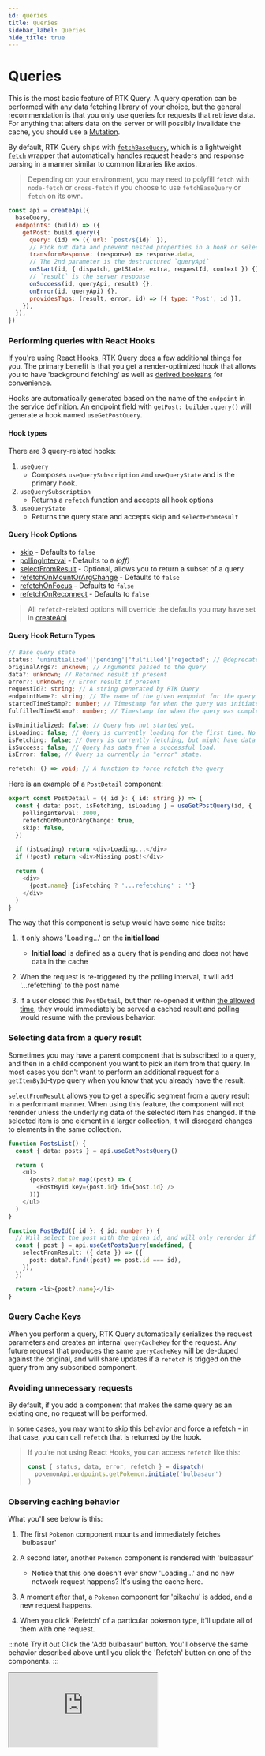 ```yaml
---
id: queries
title: Queries
sidebar_label: Queries
hide_title: true
---
```


# Queries

This is the most basic feature of RTK Query. A query operation can be performed with any data fetching library of your choice, but the general recommendation is that you only use queries for requests that retrieve data. For anything that alters data on the server or will possibly invalidate the cache, you should use a [Mutation](./mutations).

By default, RTK Query ships with [`fetchBaseQuery`](../../api/rtk-query/fetchBaseQuery), which is a lightweight [`fetch`](https://developer.mozilla.org/en-US/docs/Web/API/Fetch_API) wrapper that automatically handles request headers and response parsing in a manner similar to common libraries like `axios`.

> Depending on your environment, you may need to polyfill `fetch` with `node-fetch` or `cross-fetch` if you choose to use `fetchBaseQuery` or `fetch` on its own.

```js title="Example of all query endpoint options"
const api = createApi({
  baseQuery,
  endpoints: (build) => ({
    getPost: build.query({
      query: (id) => ({ url: `post/${id}` }),
      // Pick out data and prevent nested properties in a hook or selector
      transformResponse: (response) => response.data,
      // The 2nd parameter is the destructured `queryApi`
      onStart(id, { dispatch, getState, extra, requestId, context }) {},
      // `result` is the server response
      onSuccess(id, queryApi, result) {},
      onError(id, queryApi) {},
      providesTags: (result, error, id) => [{ type: 'Post', id }],
    }),
  }),
})
```

### Performing queries with React Hooks

If you're using React Hooks, RTK Query does a few additional things for you. The primary benefit is that you get a render-optimized hook that allows you to have 'background fetching' as well as [derived booleans](#query-hook-return-types) for convenience.

Hooks are automatically generated based on the name of the `endpoint` in the service definition. An endpoint field with `getPost: builder.query()` will generate a hook named `useGetPostQuery`.

#### Hook types

There are 3 query-related hooks:

1. `useQuery`
   - Composes `useQuerySubscription` and `useQueryState` and is the primary hook.
2. `useQuerySubscription`
   - Returns a `refetch` function and accepts all hook options
3. `useQueryState`
   - Returns the query state and accepts `skip` and `selectFromResult`

#### Query Hook Options

- [skip](./conditional-fetching) - Defaults to `false`
- [pollingInterval](./polling) - Defaults to `0` _(off)_
- [selectFromResult](#selecting-data-from-a-query-result) - Optional, allows you to return a subset of a query
- [refetchOnMountOrArgChange](../../api/rtk-query/createApi#refetchonmountorargchange) - Defaults to `false`
- [refetchOnFocus](../../api/rtk-query/createApi#refetchonfocus) - Defaults to `false`
- [refetchOnReconnect](../../api/rtk-query/createApi#refetchonreconnect) - Defaults to `false`

> All `refetch`-related options will override the defaults you may have set in [createApi](../../api/rtk-query/createApi)

#### Query Hook Return Types

```ts title="All returned elements"
// Base query state
status: 'uninitialized'|'pending'|'fulfilled'|'rejected'; // @deprecated - A string describing the query state
originalArgs?: unknown; // Arguments passed to the query
data?: unknown; // Returned result if present
error?: unknown; // Error result if present
requestId?: string; // A string generated by RTK Query
endpointName?: string; // The name of the given endpoint for the query
startedTimeStamp?: number; // Timestamp for when the query was initiated
fulfilledTimeStamp?: number; // Timestamp for when the query was completed

isUninitialized: false; // Query has not started yet.
isLoading: false; // Query is currently loading for the first time. No data yet.
isFetching: false; // Query is currently fetching, but might have data from an earlier request.
isSuccess: false; // Query has data from a successful load.
isError: false; // Query is currently in "error" state.

refetch: () => void; // A function to force refetch the query
```

Here is an example of a `PostDetail` component:

```ts title="Example"
export const PostDetail = ({ id }: { id: string }) => {
  const { data: post, isFetching, isLoading } = useGetPostQuery(id, {
    pollingInterval: 3000,
    refetchOnMountOrArgChange: true,
    skip: false,
  })

  if (isLoading) return <div>Loading...</div>
  if (!post) return <div>Missing post!</div>

  return (
    <div>
      {post.name} {isFetching ? '...refetching' : ''}
    </div>
  )
}
```

The way that this component is setup would have some nice traits:

1. It only shows 'Loading...' on the **initial load**

   - **Initial load** is defined as a query that is pending and does not have data in the cache

2. When the request is re-triggered by the polling interval, it will add '...refetching' to the post name
3. If a user closed this `PostDetail`, but then re-opened it within [the allowed time](../../api/rtk-query/createApi#keepunuseddatafor), they would immediately be served a cached result and polling would resume with the previous behavior.

### Selecting data from a query result

Sometimes you may have a parent component that is subscribed to a query, and then in a child component you want to pick an item from that query. In most cases you don't want to perform an additional request for a `getItemById`-type query when you know that you already have the result.

`selectFromResult` allows you to get a specific segment from a query result in a performant manner. When using this feature, the component will not rerender unless the underlying data of the selected item has changed. If the selected item is one element in a larger collection, it will disregard changes to elements in the same collection.

```ts title="Using selectFromResult to extract a single result"
function PostsList() {
  const { data: posts } = api.useGetPostsQuery()

  return (
    <ul>
      {posts?.data?.map((post) => (
        <PostById key={post.id} id={post.id} />
      ))}
    </ul>
  )
}

function PostById({ id }: { id: number }) {
  // Will select the post with the given id, and will only rerender if the given posts data changes
  const { post } = api.useGetPostsQuery(undefined, {
    selectFromResult: ({ data }) => ({
      post: data?.find((post) => post.id === id),
    }),
  })

  return <li>{post?.name}</li>
}
```

### Query Cache Keys

When you perform a query, RTK Query automatically serializes the request parameters and creates an internal `queryCacheKey` for the request. Any future request that produces the same `queryCacheKey` will be de-duped against the original, and will share updates if a `refetch` is trigged on the query from any subscribed component.

### Avoiding unnecessary requests

By default, if you add a component that makes the same query as an existing one, no request will be performed.

In some cases, you may want to skip this behavior and force a refetch - in that case, you can call `refetch` that is returned by the hook.

> If you're not using React Hooks, you can access `refetch` like this:
>
> ```ts
> const { status, data, error, refetch } = dispatch(
>   pokemonApi.endpoints.getPokemon.initiate('bulbasaur')
> )
> ```

### Observing caching behavior

What you'll see below is this:

1. The first `Pokemon` component mounts and immediately fetches 'bulbasaur'
2. A second later, another `Pokemon` component is rendered with 'bulbasaur'

   - Notice that this one doesn't ever show 'Loading...' and no new network request happens? It's using the cache here.

3. A moment after that, a `Pokemon` component for 'pikachu' is added, and a new request happens.
4. When you click 'Refetch' of a particular pokemon type, it'll update all of them with one request.

:::note Try it out
Click the 'Add bulbasaur' button. You'll observe the same behavior described above until you click the 'Refetch' button on one of the components.
:::

<iframe src="https://codesandbox.io/embed/github/reduxjs/redux-toolkit/tree/examples/rtk-query/src/query/examples/concepts-queries-deduping-caching?fontsize=12&hidenavigation=1&theme=dark"
     style={{ width: '100%', height: '800px', border: 0, borderRadius: '4px', overflow: 'hidden' }}
     title="rtk-query-react-hooks-example"
     allow="geolocation; microphone; camera; midi; vr; accelerometer; gyroscope; payment; ambient-light-sensor; encrypted-media; usb" 
     sandbox="allow-modals allow-forms allow-popups allow-scripts allow-same-origin"
></iframe>
